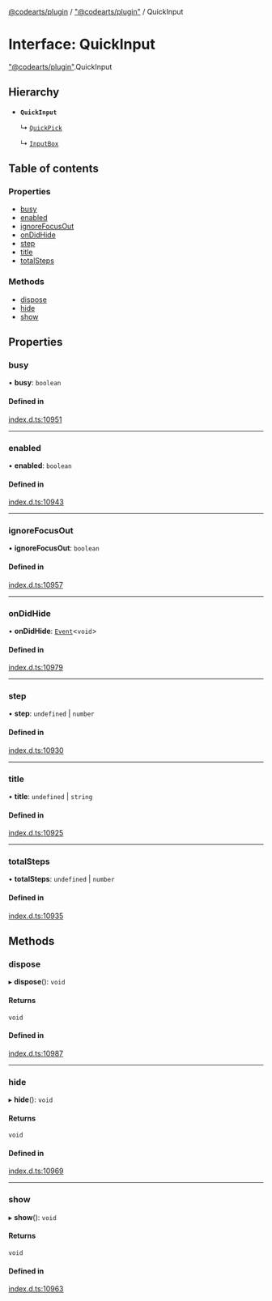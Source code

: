 [@codearts/plugin](../README.md) / ["@codearts/plugin"](../modules/_codearts_plugin_.md) / QuickInput

# Interface: QuickInput

["@codearts/plugin"](../modules/_codearts_plugin_.md).QuickInput

## Hierarchy

- **`QuickInput`**

  ↳ [`QuickPick`](codearts_plugin_.QuickPick.md)

  ↳ [`InputBox`](codearts_plugin_.InputBox.md)

## Table of contents

### Properties

- [busy](codearts_plugin_.QuickInput.md#busy)
- [enabled](codearts_plugin_.QuickInput.md#enabled)
- [ignoreFocusOut](codearts_plugin_.QuickInput.md#ignorefocusout)
- [onDidHide](codearts_plugin_.QuickInput.md#ondidhide)
- [step](codearts_plugin_.QuickInput.md#step)
- [title](codearts_plugin_.QuickInput.md#title)
- [totalSteps](codearts_plugin_.QuickInput.md#totalsteps)

### Methods

- [dispose](codearts_plugin_.QuickInput.md#dispose)
- [hide](codearts_plugin_.QuickInput.md#hide)
- [show](codearts_plugin_.QuickInput.md#show)

## Properties

### busy

• **busy**: `boolean`

#### Defined in

[index.d.ts:10951](https://github.com/huaweicloud/cloudide-plugin-api/blob/d4de966/index.d.ts#L10951)

___

### enabled

• **enabled**: `boolean`

#### Defined in

[index.d.ts:10943](https://github.com/huaweicloud/cloudide-plugin-api/blob/d4de966/index.d.ts#L10943)

___

### ignoreFocusOut

• **ignoreFocusOut**: `boolean`

#### Defined in

[index.d.ts:10957](https://github.com/huaweicloud/cloudide-plugin-api/blob/d4de966/index.d.ts#L10957)

___

### onDidHide

• **onDidHide**: [`Event`](codearts_plugin_.Event.md)<`void`\>

#### Defined in

[index.d.ts:10979](https://github.com/huaweicloud/cloudide-plugin-api/blob/d4de966/index.d.ts#L10979)

___

### step

• **step**: `undefined` \| `number`

#### Defined in

[index.d.ts:10930](https://github.com/huaweicloud/cloudide-plugin-api/blob/d4de966/index.d.ts#L10930)

___

### title

• **title**: `undefined` \| `string`

#### Defined in

[index.d.ts:10925](https://github.com/huaweicloud/cloudide-plugin-api/blob/d4de966/index.d.ts#L10925)

___

### totalSteps

• **totalSteps**: `undefined` \| `number`

#### Defined in

[index.d.ts:10935](https://github.com/huaweicloud/cloudide-plugin-api/blob/d4de966/index.d.ts#L10935)

## Methods

### dispose

▸ **dispose**(): `void`

#### Returns

`void`

#### Defined in

[index.d.ts:10987](https://github.com/huaweicloud/cloudide-plugin-api/blob/d4de966/index.d.ts#L10987)

___

### hide

▸ **hide**(): `void`

#### Returns

`void`

#### Defined in

[index.d.ts:10969](https://github.com/huaweicloud/cloudide-plugin-api/blob/d4de966/index.d.ts#L10969)

___

### show

▸ **show**(): `void`

#### Returns

`void`

#### Defined in

[index.d.ts:10963](https://github.com/huaweicloud/cloudide-plugin-api/blob/d4de966/index.d.ts#L10963)
